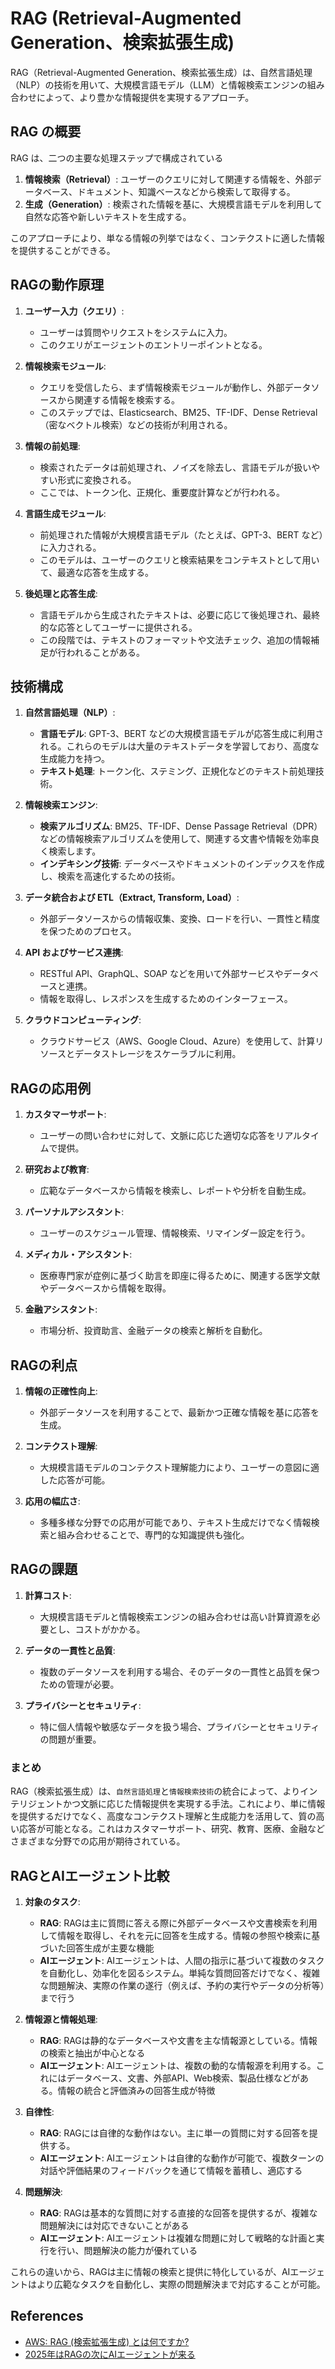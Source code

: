 # RAG (Retrieval-Augmented Generation、検索拡張生成)

RAG（Retrieval-Augmented Generation、検索拡張生成）は、自然言語処理（NLP）の技術を用いて、大規模言語モデル（LLM）と情報検索エンジンの組み合わせによって、より豊かな情報提供を実現するアプローチ。



## RAG の概要

RAG は、二つの主要な処理ステップで構成されている

1. **情報検索（Retrieval）**: ユーザーのクエリに対して関連する情報を、外部データベース、ドキュメント、知識ベースなどから検索して取得する。
2. **生成（Generation）**: 検索された情報を基に、大規模言語モデルを利用して自然な応答や新しいテキストを生成する。

このアプローチにより、単なる情報の列挙ではなく、コンテクストに適した情報を提供することができる。

## RAGの動作原理

1. **ユーザー入力（クエリ）**:

   - ユーザーは質問やリクエストをシステムに入力。
   - このクエリがエージェントのエントリーポイントとなる。

2. **情報検索モジュール**:

   - クエリを受信したら、まず情報検索モジュールが動作し、外部データソースから関連する情報を検索する。
   - このステップでは、Elasticsearch、BM25、TF-IDF、Dense Retrieval（密なベクトル検索）などの技術が利用される。

3. **情報の前処理**:

   - 検索されたデータは前処理され、ノイズを除去し、言語モデルが扱いやすい形式に変換される。
   - ここでは、トークン化、正規化、重要度計算などが行われる。

4. **言語生成モジュール**:

   - 前処理された情報が大規模言語モデル（たとえば、GPT-3、BERT など）に入力される。
   - このモデルは、ユーザーのクエリと検索結果をコンテキストとして用いて、最適な応答を生成する。

5. **後処理と応答生成**:
   - 言語モデルから生成されたテキストは、必要に応じて後処理され、最終的な応答としてユーザーに提供される。
   - この段階では、テキストのフォーマットや文法チェック、追加の情報補足が行われることがある。

## 技術構成

1. **自然言語処理（NLP）**:

   - **言語モデル**: GPT-3、BERT などの大規模言語モデルが応答生成に利用される。これらのモデルは大量のテキストデータを学習しており、高度な生成能力を持つ。
   - **テキスト処理**: トークン化、ステミング、正規化などのテキスト前処理技術。

2. **情報検索エンジン**:

   - **検索アルゴリズム**: BM25、TF-IDF、Dense Passage Retrieval（DPR）などの情報検索アルゴリズムを使用して、関連する文書や情報を効率良く検索します。
   - **インデキシング技術**: データベースやドキュメントのインデックスを作成し、検索を高速化するための技術。

3. **データ統合および ETL（Extract, Transform, Load）**:

   - 外部データソースからの情報収集、変換、ロードを行い、一貫性と精度を保つためのプロセス。

4. **API およびサービス連携**:

   - RESTful API、GraphQL、SOAP などを用いて外部サービスやデータベースと連携。
   - 情報を取得し、レスポンスを生成するためのインターフェース。

5. **クラウドコンピューティング**:
   - クラウドサービス（AWS、Google Cloud、Azure）を使用して、計算リソースとデータストレージをスケーラブルに利用。

## RAGの応用例

1. **カスタマーサポート**:

   - ユーザーの問い合わせに対して、文脈に応じた適切な応答をリアルタイムで提供。

2. **研究および教育**:

   - 広範なデータベースから情報を検索し、レポートや分析を自動生成。

3. **パーソナルアシスタント**:

   - ユーザーのスケジュール管理、情報検索、リマインダー設定を行う。

4. **メディカル・アシスタント**:

   - 医療専門家が症例に基づく助言を即座に得るために、関連する医学文献やデータベースから情報を取得。

5. **金融アシスタント**:
   - 市場分析、投資助言、金融データの検索と解析を自動化。

## RAGの利点

1. **情報の正確性向上**:

   - 外部データソースを利用することで、最新かつ正確な情報を基に応答を生成。

2. **コンテクスト理解**:

   - 大規模言語モデルのコンテクスト理解能力により、ユーザーの意図に適した応答が可能。

3. **応用の幅広さ**:
   - 多種多様な分野での応用が可能であり、テキスト生成だけでなく情報検索と組み合わせることで、専門的な知識提供も強化。

## RAGの課題

1. **計算コスト**:

   - 大規模言語モデルと情報検索エンジンの組み合わせは高い計算資源を必要とし、コストがかかる。

2. **データの一貫性と品質**:

   - 複数のデータソースを利用する場合、そのデータの一貫性と品質を保つための管理が必要。

3. **プライバシーとセキュリティ**:
   - 特に個人情報や敏感なデータを扱う場合、プライバシーとセキュリティの問題が重要。

### まとめ

RAG（検索拡張生成）は、`自然言語処理`と`情報検索技術`の統合によって、よりインテリジェントかつ文脈に応じた情報提供を実現する手法。これにより、単に情報を提供するだけでなく、高度なコンテクスト理解と生成能力を活用して、質の高い応答が可能となる。これはカスタマーサポート、研究、教育、医療、金融などさまざまな分野での応用が期待されている。

## RAGとAIエージェント比較

1. **対象のタスク**:
   - **RAG**: RAGは主に質問に答える際に外部データベースや文書検索を利用して情報を取得し、それを元に回答を生成する。情報の参照や検索に基づいた回答生成が主要な機能
   - **AIエージェント**: AIエージェントは、人間の指示に基づいて複数のタスクを自動化し、効率化を図るシステム。単純な質問回答だけでなく、複雑な問題解決、実際の作業の遂行（例えば、予約の実行やデータの分析等）まで行う

2. **情報源と情報処理**:
   - **RAG**: RAGは静的なデータベースや文書を主な情報源としている。情報の検索と抽出が中心となる
   - **AIエージェント**: AIエージェントは、複数の動的な情報源を利用する。これにはデータベース、文書、外部API、Web検索、製品仕様などがある。情報の統合と評価済みの回答生成が特徴

3. **自律性**:
   - **RAG**: RAGには自律的な動作はない。主に単一の質問に対する回答を提供する。
   - **AIエージェント**: AIエージェントは自律的な動作が可能で、複数ターンの対話や評価結果のフィードバックを通じて情報を蓄積し、適応する

4. **問題解決**:
   - **RAG**: RAGは基本的な質問に対する直接的な回答を提供するが、複雑な問題解決には対応できないことがある
   - **AIエージェント**: AIエージェントは複雑な問題に対して戦略的な計画と実行を行い、問題解決の能力が優れている

これらの違いから、RAGは主に情報の検索と提供に特化しているが、AIエージェントはより広範なタスクを自動化し、実際の問題解決まで対応することが可能。

## References

- [AWS: RAG (検索拡張生成) とは何ですか?](https://aws.amazon.com/jp/what-is/retrieval-augmented-generation/)
- [2025年はRAGの次にAIエージェントが来る](https://zenn.dev/mixi/articles/c18f4c5e2d84c5)
